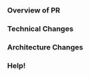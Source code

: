 ### Overview of PR
<!-- Give a general overivew of the PR -->
<!-- * Please fill out the overview of this PR -->
<!-- * Ex: added this and such -->

### Technical Changes

<!-- Explain any technical changes here, if any-->
<!-- List what you changed, for example added functions to this file. The functionalities should be included as well-->

### Architecture Changes

<!-- Explain any architecture changes here, if any-->
<!-- List what you changed, for example added new routes. A high level description is preferred-->

### Help!

<!-- Asking for help! Make sure to give good Pull Request overview -->
